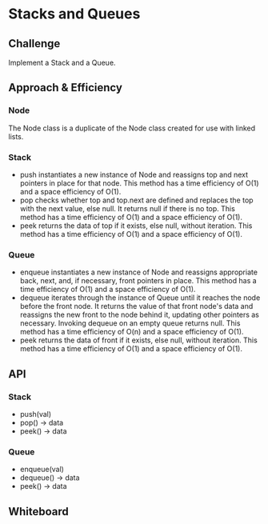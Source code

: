 # Stacks and Queues

## Challenge

Implement a Stack and a Queue.

## Approach & Efficiency

### Node

The Node class is a duplicate of the Node class created for use with linked lists.

### Stack

- push instantiates a new instance of Node and reassigns top and next pointers in place for that node. This method has a time efficiency of O(1) and a space efficiency of O(1).
- pop checks whether top and top.next are defined and replaces the top with the next value, else null. It returns null if there is no top. This method has a time efficiency of O(1) and a space efficiency of O(1).
- peek returns the data of top if it exists, else null, without iteration. This method has a time efficiency of O(1) and a space efficiency of O(1).

### Queue

- enqueue instantiates a new instance of Node and reassigns appropriate back, next, and, if necessary, front pointers in place. This method has a time efficiency of O(1) and a space efficiency of O(1).
- dequeue iterates through the instance of Queue until it reaches the node before the front node. It returns the value of that front node's data and reassigns the new front to the node behind it, updating other pointers as necessary. Invoking dequeue on an empty queue returns null. This method has a time efficiency of O(n) and a space efficiency of O(1).
- peek returns the data of front if it exists, else null, without iteration. This method has a time efficiency of O(1) and a space efficiency of O(1).


## API

### Stack

- push(val) 
- pop() -> data
- peek() -> data

### Queue

- enqueue(val)
- dequeue() -> data
- peek() -> data

## Whiteboard